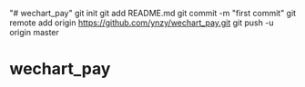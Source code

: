 "# wechart_pay"  git init git add README.md git commit -m "first commit" git remote add origin https://github.com/ynzy/wechart_pay.git git push -u origin master
# wechart_pay
